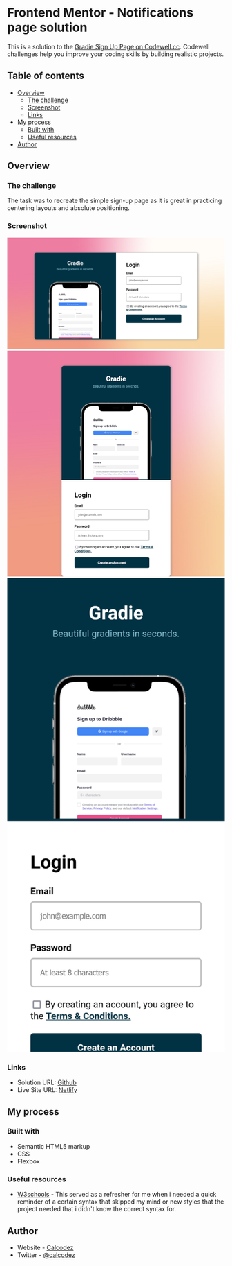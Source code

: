 # Frontend Mentor - Notifications page solution


This is a solution to the [Gradie Sign Up Page on Codewell.cc](https://www.codewell.cc/challenges/gradie-sign-up-page--608ac420650dff001599e8ec). Codewell challenges help you improve your coding skills by building realistic projects. 

## Table of contents

- [Overview](#overview)
  - [The challenge](#the-challenge)
  - [Screenshot](#screenshot)
  - [Links](#links)
- [My process](#my-process)
  - [Built with](#built-with)
  - [Useful resources](#useful-resources)
- [Author](#author)


## Overview

### The challenge

The task was to recreate the simple sign-up page as it is great in practicing centering layouts and absolute positioning.

### Screenshot

<img src="README-images/Desktop.png" width="600px">

<img src="README-images/Tablet.png" width="600px">

<img src="README-images/Mobile.png" width="600px">



### Links

- Solution URL: [Github](https://github.com/KahlvynO/Gradie-signup)
- Live Site URL: [Netlify](https://gradie.netlify.app)

## My process

### Built with

- Semantic HTML5 markup
- CSS
- Flexbox


### Useful resources

- [W3schools](https://www.w3schools.com) - This served as a refresher for me when i needed a quick reminder of a certain syntax that skipped my mind or new styles that the project needed that i didn't know the correct syntax for.

## Author

- Website - [Calcodez](https://calcodez.netlify.app)
- Twitter - [@calcodez](https://www.twitter.com/calcodez)